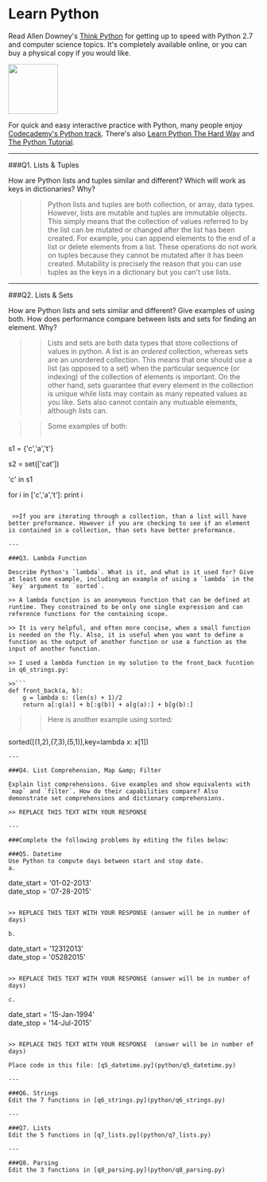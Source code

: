 # Learn Python

Read Allen Downey's [Think Python](http://www.greenteapress.com/thinkpython/) for getting up to speed with Python 2.7 and computer science topics. It's completely available online, or you can buy a physical copy if you would like.

<a href="http://www.greenteapress.com/thinkpython/"><img src="img/think_python.png" style="width: 100px;" target="_blank"></a>

For quick and easy interactive practice with Python, many people enjoy [Codecademy's Python track](http://www.codecademy.com/en/tracks/python). There's also [Learn Python The Hard Way](http://learnpythonthehardway.org/book/) and [The Python Tutorial](https://docs.python.org/2/tutorial/).

---

###Q1. Lists &amp; Tuples

How are Python lists and tuples similar and different? Which will work as keys in dictionaries? Why?

>> Python lists and tuples are both collection, or array, data types. However, lists are mutable and tuples are immutable objects. This simply means that the collection of values referred to by the list can be mutated or changed after the list has been created. For example, you can append elements to the end of a list or delete elements from a list. These operations do not work on tuples because they cannot be mutated after it has been created. Mutability is precisely the reason that you can use tuples as the keys in a dictionary but you can't use lists.

---

###Q2. Lists &amp; Sets

How are Python lists and sets similar and different? Give examples of using both. How does performance compare between lists and sets for finding an element. Why?

>> Lists and sets are both data types that store collections of values in python. A list is an *ordered* collection, whereas sets are an unordered collection. This means that one should use a list (as opposed to a set) when the particular sequence (or indexing) of the collection of elements is important. On the other hand, sets guarantee that every element in the collection is unique while lists may contain as many repeated values as you like. Sets also cannot contain any mutuable elements, although lists can. 

>> Some examples of both:
>>```
s1 = {'c','a','t'}

s2 = set(['cat'])

'c' in s1

for i in ['c','a','t']:
	print i
```

 >>If you are iterating through a collection, than a list will have better preformance. However if you are checking to see if an element is contained in a collection, than sets have better preformance. 

---

###Q3. Lambda Function

Describe Python's `lambda`. What is it, and what is it used for? Give at least one example, including an example of using a `lambda` in the `key` argument to `sorted`.

>> A lambda function is an anonymous function that can be defined at runtime. They constrained to be only one single expression and can reference functions for the containing scope. 

>> It is very helpful, and often more concise, when a small function is needed on the fly. Also, it is useful when you want to define a function as the output of another function or use a function as the input of another function. 

>> I used a lambda function in my solution to the front_back fucntion in q6_strings.py:

>>```
def front_back(a, b):
	g = lambda s: (len(s) + 1)/2
    return a[:g(a)] + b[:g(b)] + a[g(a):] + b[g(b):]
```
>> Here is another example using sorted:
>>```
sorted([(1,2),(7,3),(5,1)],key=lambda x: x[1])
```
---

###Q4. List Comprehension, Map &amp; Filter

Explain list comprehensions. Give examples and show equivalents with `map` and `filter`. How do their capabilities compare? Also demonstrate set comprehensions and dictionary comprehensions.

>> REPLACE THIS TEXT WITH YOUR RESPONSE

---

###Complete the following problems by editing the files below:

###Q5. Datetime
Use Python to compute days between start and stop date.   
a.  

```
date_start = '01-02-2013'    
date_stop = '07-28-2015'
```

>> REPLACE THIS TEXT WITH YOUR RESPONSE (answer will be in number of days)

b.  
```
date_start = '12312013'  
date_stop = '05282015'  
```

>> REPLACE THIS TEXT WITH YOUR RESPONSE (answer will be in number of days)

c.  
```
date_start = '15-Jan-1994'      
date_stop = '14-Jul-2015'  
```

>> REPLACE THIS TEXT WITH YOUR RESPONSE  (answer will be in number of days)

Place code in this file: [q5_datetime.py](python/q5_datetime.py)

---

###Q6. Strings
Edit the 7 functions in [q6_strings.py](python/q6_strings.py)

---

###Q7. Lists
Edit the 5 functions in [q7_lists.py](python/q7_lists.py)

---

###Q8. Parsing
Edit the 3 functions in [q8_parsing.py](python/q8_parsing.py)





